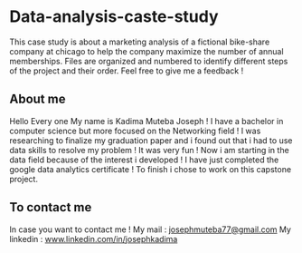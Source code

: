 # Data-analysis-caste-study
This case study is about a marketing analysis of a fictional bike-share company at chicago to help the company maximize the number of annual memberships.
Files are organized and numbered to identify different steps of the project and their order. Feel free to give me a feedback !

## About me 
Hello Every one 
My name is Kadima Muteba Joseph !  I have a bachelor in computer science but more focused on the Networking field ! 
I was researching to finalize my graduation paper and i found out that i had to use data skills to resolve my problem ! It was very fun ! 
Now i am starting in the data field because of the interest i developed ! 
I have just completed the google data analytics certificate ! To finish i chose to work on this capstone project.

## To contact me 
In case you want to contact me ! 
My mail : josephmuteba77@gmail.com
My linkedin : www.linkedin.com/in/josephkadima









